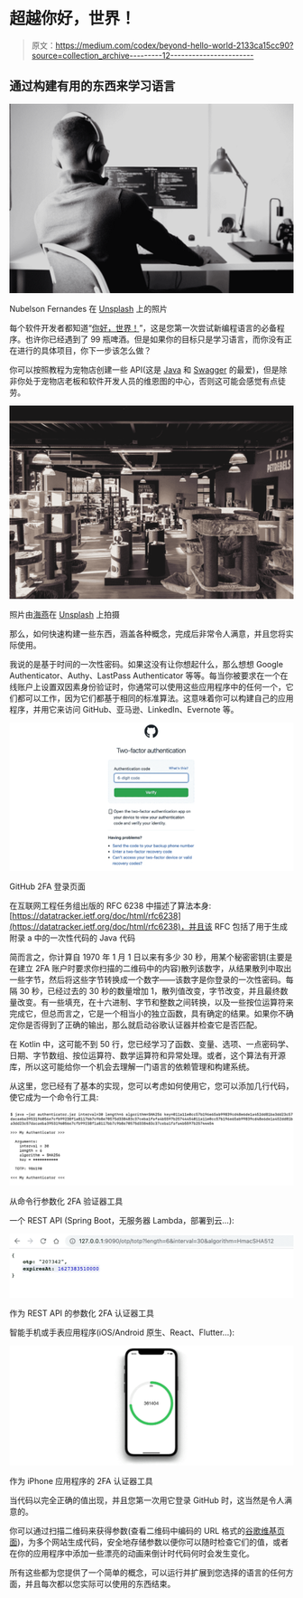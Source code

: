 # 超越你好，世界！

> 原文：<https://medium.com/codex/beyond-hello-world-2133ca15cc90?source=collection_archive---------12----------------------->

## 通过构建有用的东西来学习语言

![](img/5c239e835c5729dfb1ba9b5f5a2c0752.png)

Nubelson Fernandes 在 [Unsplash](https://unsplash.com?utm_source=medium&utm_medium=referral) 上的照片

每个软件开发者都知道“[你好，世界！](https://en.wikipedia.org/wiki/%22Hello,_World!%22_program)”，这是您第一次尝试新编程语言的必备程序。也许你已经遇到了 99 瓶啤酒。但是如果你的目标只是学习语言，而你没有正在进行的具体项目，你下一步该怎么做？

你可以按照教程为宠物店创建一些 API(这是 [Java](https://www.oracle.com/java/technologies/petstore-v1312.html) 和 [Swagger](https://petstore.swagger.io/) 的最爱)，但是除非你处于宠物店老板和软件开发人员的维恩图的中心，否则这可能会感觉有点徒劳。

![](img/eae3a7bc58437b21598edcf0d452dc13.png)

照片由[海燕](https://unsplash.com/@petrebels?utm_source=medium&utm_medium=referral)在 [Unsplash](https://unsplash.com?utm_source=medium&utm_medium=referral) 上拍摄

那么，如何快速构建一些东西，涵盖各种概念，完成后非常令人满意，并且您将实际使用。

我说的是基于时间的一次性密码。如果这没有让你想起什么，那么想想 Google Authenticator、Authy、LastPass Authenticator 等等。每当你被要求在一个在线账户上设置双因素身份验证时，你通常可以使用这些应用程序中的任何一个，它们都可以工作，因为它们都基于相同的标准算法。这意味着你可以构建自己的应用程序，并用它来访问 GitHub、亚马逊、LinkedIn、Evernote 等。

![](img/3fa98870c9b15c1a71a322801370be14.png)

GitHub 2FA 登录页面

在互联网工程任务组出版的 RFC 6238 中描述了算法本身:[https://datatracker.ietf.org/doc/html/rfc6238](https://datatracker.ietf.org/doc/html/rfc6238)，并且该 RFC 包括了用于生成附录 a 中的一次性代码的 Java 代码

简而言之，你计算自 1970 年 1 月 1 日以来有多少 30 秒，用某个秘密密钥(主要是在建立 2FA 账户时要求你扫描的二维码中的内容)散列该数字，从结果散列中取出一些字节，然后将这些字节转换成一个数字——该数字是你登录的一次性密码。每隔 30 秒，已经过去的 30 秒的数量增加 1，散列值改变，字节改变，并且最终数量改变。有一些填充，在十六进制、字节和整数之间转换，以及一些按位运算符来完成它，但总而言之，它是一个相当小的独立函数，具有确定的结果。如果你不确定你是否得到了正确的输出，那么就启动谷歌认证器并检查它是否匹配。

在 Kotlin 中，这可能不到 50 行，您已经学习了函数、变量、选项、一点密码学、日期、字节数组、按位运算符、数学运算符和异常处理。或者，这个算法有开源库，所以这可能给你一个机会去理解一门语言的依赖管理和构建系统。

从这里，您已经有了基本的实现，您可以考虑如何使用它，您可以添加几行代码，使它成为一个命令行工具:

![](img/0a50df1568c49d6dbc988c239e405cfb.png)

从命令行参数化 2FA 验证器工具

一个 REST API (Spring Boot，无服务器 Lambda，部署到云…):

![](img/2657aefbc825798035497aadd94e990f.png)

作为 REST API 的参数化 2FA 认证器工具

智能手机或手表应用程序(iOS/Android 原生、React、Flutter…):

![](img/05601c1f7e7f683cb88af6cd9913cd8f.png)

作为 iPhone 应用程序的 2FA 认证器工具

当代码以完全正确的值出现，并且您第一次用它登录 GitHub 时，这当然是令人满意的。

你可以通过扫描二维码来获得参数(查看二维码中编码的 URL 格式的[谷歌维基页面](https://github.com/google/google-authenticator/wiki/Key-Uri-Format))，为多个网站生成代码，安全地存储参数以便你可以随时检查它们的值，或者在你的应用程序中添加一些漂亮的动画来倒计时代码何时会发生变化。

所有这些都为您提供了一个简单的概念，可以运行并扩展到您选择的语言的任何方面，并且每次都以您实际可以使用的东西结束。